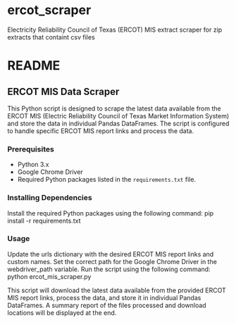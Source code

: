 # ercot_scraper
Electricity Reliability Council of Texas (ERCOT) MIS extract scraper for zip extracts that containt csv files

# README

## ERCOT MIS Data Scraper

This Python script is designed to scrape the latest data available from the ERCOT MIS (Electric Reliability Council of Texas Market Information System) and store the data in individual Pandas DataFrames. The script is configured to handle specific ERCOT MIS report links and process the data.

### Prerequisites

- Python 3.x
- Google Chrome Driver
- Required Python packages listed in the `requirements.txt` file.

### Installing Dependencies

Install the required Python packages using the following command:
pip install -r requirements.txt


### Usage

Update the urls dictionary with the desired ERCOT MIS report links and custom names.
Set the correct path for the Google Chrome Driver in the webdriver_path variable.
Run the script using the following command:
python ercot_mis_scraper.py

This script will download the latest data available from the provided ERCOT MIS report links, process the data, and store it in individual Pandas DataFrames. A summary report of the files processed and download locations will be displayed at the end.
